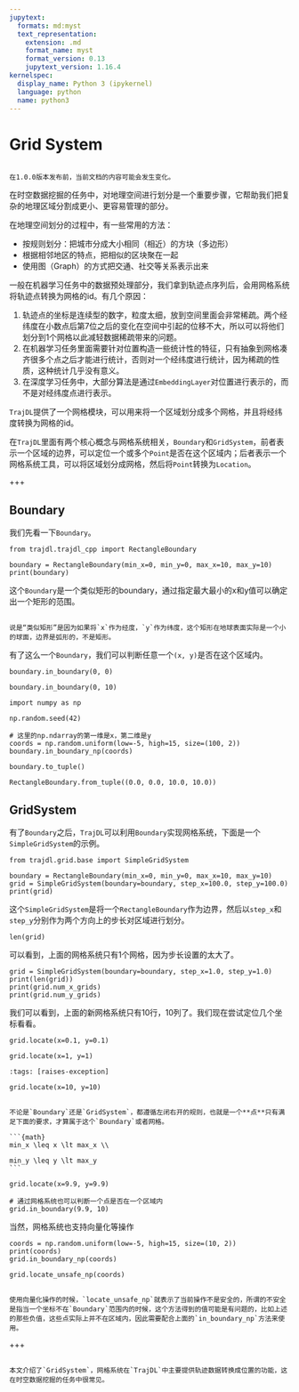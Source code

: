```yaml
---
jupytext:
  formats: md:myst
  text_representation:
    extension: .md
    format_name: myst
    format_version: 0.13
    jupytext_version: 1.16.4
kernelspec:
  display_name: Python 3 (ipykernel)
  language: python
  name: python3
---
```


# Grid System

```{attention}

在1.0.0版本发布前，当前文档的内容可能会发生变化。

```

在时空数据挖掘的任务中，对地理空间进行划分是一个重要步骤，它帮助我们把复杂的地理区域分割成更小、更容易管理的部分。

在地理空间划分的过程中，有一些常用的方法：
- 按规则划分：把城市分成大小相同（相近）的方块（多边形）
- 根据相邻地区的特点，把相似的区块聚在一起
- 使用图（Graph）的方式把交通、社交等关系表示出来

一般在机器学习任务中的数据预处理部分，我们拿到轨迹点序列后，会用网格系统将轨迹点转换为网格的id。有几个原因：
1. 轨迹点的坐标是连续型的数字，粒度太细，放到空间里面会非常稀疏。两个经纬度在小数点后第7位之后的变化在空间中引起的位移不大，所以可以将他们划分到1个网格以此减轻数据稀疏带来的问题。
2. 在机器学习任务里面需要针对位置构造一些统计性的特征，只有抽象到网格凑齐很多个点之后才能进行统计，否则对一个经纬度进行统计，因为稀疏的性质，这种统计几乎没有意义。
3. 在深度学习任务中，大部分算法是通过`EmbeddingLayer`对位置进行表示的，而不是对经纬度点进行表示。

`TrajDL`提供了一个网格模块，可以用来将一个区域划分成多个网格，并且将经纬度转换为网格的id。

在`TrajDL`里面有两个核心概念与网格系统相关，`Boundary`和`GridSystem`，前者表示一个区域的边界，可以定位一个或多个`Point`是否在这个区域内；后者表示一个网格系统工具，可以将区域划分成网格，然后将`Point`转换为`Location`。

+++

## Boundary

我们先看一下`Boundary`。

```{code-cell} ipython3
from trajdl.trajdl_cpp import RectangleBoundary

boundary = RectangleBoundary(min_x=0, min_y=0, max_x=10, max_y=10)
print(boundary)
```

这个`Boundary`是一个类似矩形的boundary，通过指定最大最小的x和y值可以确定出一个矩形的范围。

```{note}

说是“类似矩形”是因为如果将`x`作为经度，`y`作为纬度，这个矩形在地球表面实际是一个小的球面，边界是弧形的，不是矩形。

```

有了这么一个`Boundary`，我们可以判断任意一个`(x, y)`是否在这个区域内。

```{code-cell} ipython3
boundary.in_boundary(0, 0)
```

```{code-cell} ipython3
boundary.in_boundary(0, 10)
```

```{code-cell} ipython3
import numpy as np

np.random.seed(42)

# 这里的np.ndarray的第一维是x，第二维是y
coords = np.random.uniform(low=-5, high=15, size=(100, 2))
boundary.in_boundary_np(coords)
```

```{code-cell} ipython3
boundary.to_tuple()
```

```{code-cell} ipython3
RectangleBoundary.from_tuple((0.0, 0.0, 10.0, 10.0))
```

## GridSystem

有了`Boundary`之后，`TrajDL`可以利用`Boundary`实现网格系统，下面是一个`SimpleGridSystem`的示例。

```{code-cell} ipython3
from trajdl.grid.base import SimpleGridSystem

boundary = RectangleBoundary(min_x=0, min_y=0, max_x=10, max_y=10)
grid = SimpleGridSystem(boundary=boundary, step_x=100.0, step_y=100.0)
print(grid)
```

这个`SimpleGridSystem`是将一个`RectangleBoundary`作为边界，然后以`step_x`和`step_y`分别作为两个方向上的步长对区域进行划分。

```{code-cell} ipython3
len(grid)
```

可以看到，上面的网格系统只有1个网格，因为步长设置的太大了。

```{code-cell} ipython3
grid = SimpleGridSystem(boundary=boundary, step_x=1.0, step_y=1.0)
print(len(grid))
print(grid.num_x_grids)
print(grid.num_y_grids)
```

我们可以看到，上面的新网格系统只有10行，10列了。我们现在尝试定位几个坐标看看。

```{code-cell} ipython3
grid.locate(x=0.1, y=0.1)
```

```{code-cell} ipython3
grid.locate(x=1, y=1)
```

```{code-cell} ipython3
:tags: [raises-exception]

grid.locate(x=10, y=10)
```

````{attention}

不论是`Boundary`还是`GridSystem`，都遵循左闭右开的规则，也就是一个**点**只有满足下面的要求，才算属于这个`Boundary`或者网格。

```{math}
min_x \leq x \lt max_x \\

min_y \leq y \lt max_y 
```

````

```{code-cell} ipython3
grid.locate(x=9.9, y=9.9)
```

```{code-cell} ipython3
# 通过网格系统也可以判断一个点是否在一个区域内
grid.in_boundary(9.9, 10)
```

当然，网格系统也支持向量化等操作

```{code-cell} ipython3
coords = np.random.uniform(low=-5, high=15, size=(10, 2))
print(coords)
grid.in_boundary_np(coords)
```

```{code-cell} ipython3
grid.locate_unsafe_np(coords)
```

```{attention}

使用向量化操作的时候，`locate_unsafe_np`就表示了当前操作不是安全的，所谓的不安全是指当一个坐标不在`Boundary`范围内的时候，这个方法得到的值可能是有问题的，比如上述的那些负值，这些点实际上并不在区域内，因此需要配合上面的`in_boundary_np`方法来使用。

```

+++

```{tip}

本文介绍了`GridSystem`，网格系统在`TrajDL`中主要提供轨迹数据转换成位置的功能，这在时空数据挖掘的任务中很常见。

```

```{code-cell} ipython3

```
